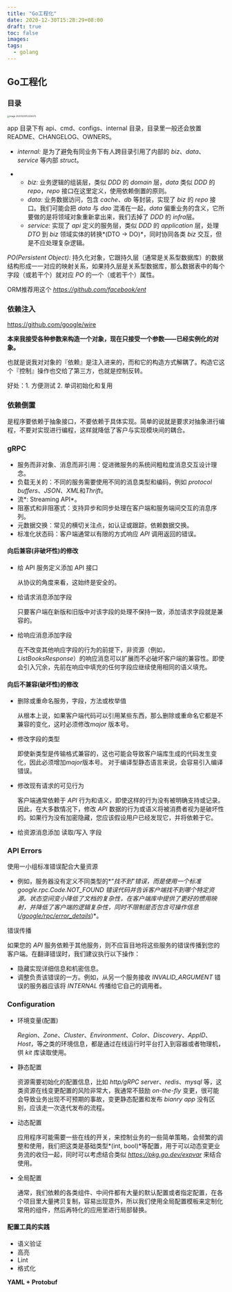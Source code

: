 ```yaml
---
title: "Go工程化"
date: 2020-12-30T15:28:29+08:00
draft: true
toc: false
images:
tags: 
  - golang
---
```


## Go工程化

### 目录

<img src="/Users/jiangweizhao/Library/Application Support/typora-user-images/image-20201230153304375.png" alt="image-20201230153304375" style="zoom:33%;" />

app 目录下有 api、cmd、configs、internal 目录，目录里一般还会放置 README、CHANGELOG、OWNERS。

- *internal:* 是为了避免有同业务下有人跨目录引用了内部的 *biz*、*data*、*service* 等内部 *struct*。

- - *biz:* 业务逻辑的组装层，类似 *DDD* 的 *domain* 层，*data* 类似 *DDD* 的 *repo*，*repo* 接口在这里定义，使用依赖倒置的原则。
  - *data:* 业务数据访问，包含 *cache*、*db* 等封装，实现了 *biz* 的 *repo* 接口。我们可能会把 *data* 与 *dao* 混淆在一起，*data* 偏重业务的含义，它所要做的是将领域对象重新拿出来，我们去掉了 *DDD* 的 *infra*层。
  - *service:* 实现了 *api* 定义的服务层，类似 *DDD* 的 *application* 层，处理 *DTO* 到 *biz* 领域实体的转换*(DTO -> DO)*，同时协同各类 *biz* 交互，但是不应处理复杂逻辑。

*PO(Persistent Object):* 持久化对象，它跟持久层（通常是关系型数据库）的数据结构形成一一对应的映射关系，如果持久层是关系型数据库，那么数据表中的每个字段（或若干个）就对应 *PO* 的一个（或若干个）属性。

ORM推荐用这个 *https://github.com/facebook/ent*



### 依赖注入

https://github.com/google/wire

**本来我接受各种参数来构造一个对象，现在只接受一个参数——已经实例化的对象。**

也就是说我对对象的『依赖』是注入进来的，而和它的构造方式解耦了。构造它这个『控制』操作也交给了第三方，也就是控制反转。

好处：1. 方便测试 2. 单词初始化和复用 

### 依赖倒置

是程序要依赖于抽象接口，不要依赖于具体实现。简单的说就是要求对抽象进行编程，不要对实现进行编程，这样就降低了客户与实现模块间的耦合。

### gRPC

- 服务而非对象、消息而非引用：促进微服务的系统间粗粒度消息交互设计理念。
- 负载无关的：不同的服务需要使用不同的消息类型和编码，例如 *protocol buffers*、*JSON*、*XML*和*Thrift*。
- 流*: Streaming API*。
- 阻塞式和非阻塞式：支持异步和同步处理在客户端和服务端间交互的消息序列。
- 元数据交换：常见的横切关注点，如认证或跟踪，依赖数据交换。
- 标准化状态码：客户端通常以有限的方式响应 *API* 调用返回的错误。



#### 向后兼容(非破坏性)的修改

- 给 API 服务定义添加 API 接口

  从协议的角度来看，这始终是安全的。

- 给请求消息添加字段

  只要客户端在新版和旧版中对该字段的处理不保持一致，添加请求字段就是兼容的。

- 给响应消息添加字段

  在不改变其他响应字段的行为的前提下，非资源（例如，*ListBooksResponse*）的响应消息可以扩展而不必破坏客户端的兼容性。即使会引入冗余，先前在响应中填充的任何字段应继续使用相同的语义填充。

#### 向后不兼容(破坏性)的修改

- 删除或重命名服务，字段，方法或枚举值

  从根本上说，如果客户端代码可以引用某些东西，那么删除或重命名它都是不兼容的变化，这时必须修改*major* 版本号。 

- 修改字段的类型

  即使新类型是传输格式兼容的，这也可能会导致客户端库生成的代码发生变化，因此必须增加*major*版本号。 对于编译型静态语言来说，会容易引入编译错误。

- 修改现有请求的可见行为

  客户端通常依赖于 *API* 行为和语义，即使这样的行为没有被明确支持或记录。 因此，在大多数情况下，修改 *API* 数据的行为或语义将被消费者视为是破坏性的。如果行为没有加密隐藏，您应该假设用户已经发现它，并将依赖于它。 

- 给资源消息添加 读取/写入 字段

### **API Errors**

使用一小组标准错误配合大量资源

- 例如，服务器没有定义不同类型的*“*找不到*”*错误，而是使用一个标准 *google.rpc.Code.NOT_FOUND* 错误代码并告诉客户端找不到哪个特定资源。状态空间变小降低了文档的复杂性，在客户端库中提供了更好的惯用映射，并降低了客户端的逻辑复杂性，同时不限制是否包含可操作信息*(*[*/google/rpc/error_details*](https://github.com/googleapis/googleapis/blob/master/google/rpc/error_details.proto)*)*。

错误传播

如果您的 *API* 服务依赖于其他服务，则不应盲目地将这些服务的错误传播到您的客户端。在翻译错误时，我们建议执行以下操作：

- 隐藏实现详细信息和机密信息。
- 调整负责该错误的一方。例如，从另一个服务接收 *INVALID_ARGUMENT* 错误的服务器应该将 *INTERNAL* 传播给它自己的调用者。

### Configuration

- 环境变量(配置)

  *Region*、*Zone*、*Cluster*、*Environment*、*Color*、*Discovery*、*AppID*、*Host*，等之类的环境信息，都是通过在线运行时平台打入到容器或者物理机，供 *kit* 库读取使用。

- 静态配置

  资源需要初始化的配置信息，比如 *http/gRPC server*、*redis*、*mysql* 等，这类资源在线变更配置的风险非常大，我通常不鼓励 *on-the-fly* 变更，很可能会导致业务出现不可预期的事故，变更静态配置和发布 *bianry app* 没有区别，应该走一次迭代发布的流程。

- 动态配置

  应用程序可能需要一些在线的开关，来控制业务的一些简单策略，会频繁的调整和使用，我们把这类是基础类型*(int, bool)*等配置，用于可以动态变更业务流的收归一起，同时可以考虑结合类似 *https://pkg.go.dev/expvar* 来结合使用。

- 全局配置

  通常，我们依赖的各类组件、中间件都有大量的默认配置或者指定配置，在各个项目里大量拷贝复制，容易出现意外，所以我们使用全局配置模板来定制化常用的组件，然后再特化的应用里进行局部替换。

#### 配置工具的实践

- 语义验证
- 高亮
- Lint
- 格式化

**YAML + Protobuf**

